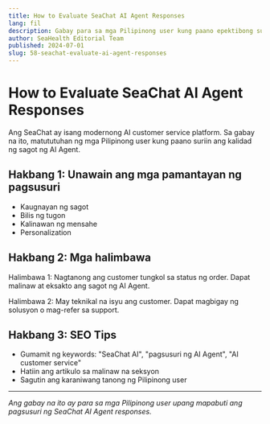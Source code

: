 ```yaml
---
title: How to Evaluate SeaChat AI Agent Responses
lang: fil
description: Gabay para sa mga Pilipinong user kung paano epektibong suriin ang mga sagot ng SeaChat AI Agent, kasama ang SEO tips.
author: SeaHealth Editorial Team
published: 2024-07-01
slug: 58-seachat-evaluate-ai-agent-responses
---
```


# How to Evaluate SeaChat AI Agent Responses

Ang SeaChat ay isang modernong AI customer service platform. Sa gabay na ito, matututuhan ng mga Pilipinong user kung paano suriin ang kalidad ng sagot ng AI Agent.

## Hakbang 1: Unawain ang mga pamantayan ng pagsusuri

- Kaugnayan ng sagot
- Bilis ng tugon
- Kalinawan ng mensahe
- Personalization

## Hakbang 2: Mga halimbawa

Halimbawa 1: Nagtanong ang customer tungkol sa status ng order. Dapat malinaw at eksakto ang sagot ng AI Agent.

Halimbawa 2: May teknikal na isyu ang customer. Dapat magbigay ng solusyon o mag-refer sa support.

## Hakbang 3: SEO Tips

- Gumamit ng keywords: "SeaChat AI", "pagsusuri ng AI Agent", "AI customer service"
- Hatiin ang artikulo sa malinaw na seksyon
- Sagutin ang karaniwang tanong ng Pilipinong user

---

*Ang gabay na ito ay para sa mga Pilipinong user upang mapabuti ang pagsusuri ng SeaChat AI Agent responses.*
